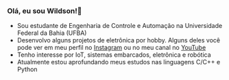 ### Olá, eu sou Wildson!👋

- Sou estudante de Engenharia de Controle e Automação na Universidade Federal da Bahia (UFBA)
- Desenvolvo alguns projetos de eletrônica por hobby. Alguns deles você pode ver em meu perfil no <a href="https://www.instagram.com/wildson.lab/" target="_blank">Instagram</a> ou no meu canal no <a href="https://www.youtube.com/channel/UCzMYwyFbVO0YPulvmoFMylg"  target="_blank">YouTube</a>
- Tenho interesse por IoT, sistemas embarcados, eletrônica e robótica
- Atualmente estou aprofundando meus estudos nas linguagens C/C++ e Python

<!--
**wildson-lab/wildson-lab** is a ✨ _special_ ✨ repository because its `README.md` (this file) appears on your GitHub profile.

Here are some ideas to get you started:

- 🔭 I’m currently working on ...
- 🌱 I’m currently learning ...
- 👯 I’m looking to collaborate on ...
- 🤔 I’m looking for help with ...
- 💬 Ask me about ...
- 📫 How to reach me: ...
- 😄 Pronouns: ...
- ⚡ Fun fact: ...
-->
